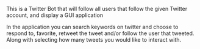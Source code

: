 This is a Twitter Bot that will follow all users that follow the given Twitter account, and display a GUI application

In the application you can search keywords on twitter and choose to respond to, favorite, retweet the tweet and/or follow the user that tweeted. 
Along with selecting how many tweets you would like to interact with.
